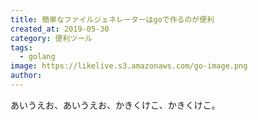 ```yaml
---
title: 簡単なファイルジェネレーターはgoで作るのが便利
created_at: 2019-05-30
category: 便利ツール
tags: 
  - golang
image: https://likelive.s3.amazonaws.com/go-image.png
author: 
---
```

あいうえお、あいうえお、かきくけこ、かきくけこ。

